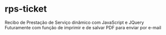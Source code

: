 # rps-ticket

Recibo de Prestação de Serviço dinâmico com JavaScript e JQuery <br>
Futuramente com função de imprimir e de salvar PDF para enviar por e-mail
